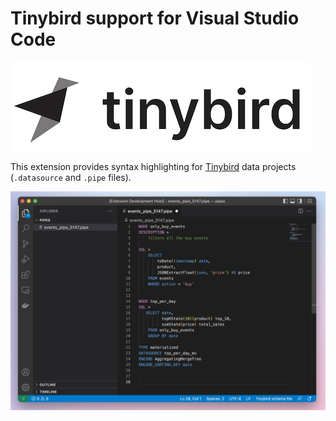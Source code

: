 # Tinybird support for Visual Studio Code

![Screenshot](images/banner.png)

This extension provides syntax highlighting for [Tinybird](https://tinybird.co) data projects (`.datasource` and `.pipe` files).

![Screenshot](images/screenshot.jpg)
